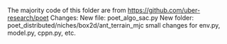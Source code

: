 The majority code of this folder are from https://github.com/uber-research/poet 
Changes:
  New file: poet_algo_sac.py
  New folder: poet_distributed/niches/box2d/ant_terrain_mjc
  small changes for env.py, model.py, cppn.py, etc.
